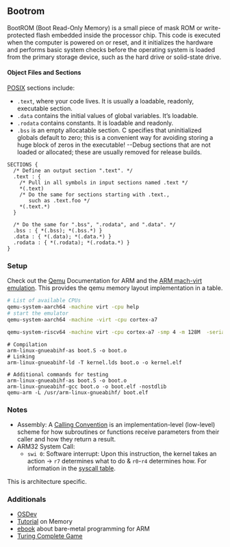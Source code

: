 ## Bootrom

BootROM (Boot Read-Only Memory) is a small piece of mask ROM or write-protected flash embedded inside the processor chip. This code is executed when the computer is powered on or reset, and it initializes the hardware and performs basic system checks before the operating system is loaded from the primary storage device, such as the hard drive or solid-state drive.

#### Object Files and Sections

[POSIX]() sections include:

- `.text`, where your code lives. It is usually a loadable, readonly, executable section.
- `.data` contains the initial values of global variables. It’s loadable.
- `.rodata` contains constants. It is loadable and readonly.
- `.bss` is an empty allocatable section. C specifies that uninitialized globals default to zero; this is a convenient way for avoiding storing a huge block of zeros in the executable!
--Debug sections that are not loaded or allocated; these are usually removed for release builds.

```
SECTIONS {
  /* Define an output section ".text". */
  .text : {
    /* Pull in all symbols in input sections named .text */
    *(.text)
    /* Do the same for sections starting with .text.,
       such as .text.foo */
    *(.text.*)
  }

  /* Do the same for ".bss", ".rodata", and ".data". */
  .bss : { *(.bss); *(.bss.*) }
  .data : { *(.data); *(.data.*) }
  .rodata : { *(.rodata); *(.rodata.*) }
}
```

### Setup 

Check out the [Qemu](https://wiki.qemu.org/Documentation/Platforms/ARM) Documentation for ARM and the [ARM mach-virt emulation](https://github.com/qemu/qemu/blob/master/hw/arm/virt.c). 
This provides the qemu memory layout implementation in a table.

```bash
# List of available CPUs
qemu-system-aarch64 -machine virt -cpu help
# start the emulator
qemu-system-aarch64 -machine -virt -cpu cortex-a7

qemu-system-riscv64 -machine virt -cpu cortex-a7 -smp 4 -m 128M  -serial mon:stdio -bios none -kernel kernel.elf
```

```
# Compilation 
arm-linux-gnueabihf-as boot.S -o boot.o
# Linking
arm-linux-gnueabihf-ld -T kernel.lds boot.o -o kernel.elf
```

```
# Additional commands for testing
arm-linux-gnueabihf-as boot.S -o boot.o
arm-linux-gnueabihf-gcc boot.o -o boot.elf -nostdlib
qemu-arm -L /usr/arm-linux-gnueabihf/ boot.elf
```

### Notes
- Assembly: A [Calling Convention](https://en.wikipedia.org/wiki/Calling_convention) is an implementation-level (low-level) scheme for how subroutines or functions receive parameters from their caller and how they return a result.
- ARM32 System Call: 
    - `swi 0`: Software interrupt: Upon this instruction, the kernel takes an action -> `r7` determines what to do & `r0`-`r4` determines how. For information in the [syscall table](https://chromium.googlesource.com/chromiumos/docs/+/master/constants/syscalls.md#arm-32_bit_EABI).

This is architecture specific.

### Additionals

- [OSDev](https://wiki.osdev.org/Expanded_Main_Page)
- [Tutorial](https://www.cs.ucr.edu/~csong/cs153/20f/lab0.html) on Memory
- [ebook](https://github.com/umanovskis/baremetal-arm/tree/master) about bare-metal programming for ARM
- [Turing Complete Game](https://turingcomplete.game/)
